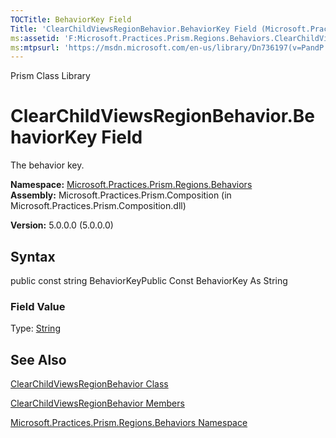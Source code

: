 ```yaml
---
TOCTitle: BehaviorKey Field
Title: 'ClearChildViewsRegionBehavior.BehaviorKey Field (Microsoft.Practices.Prism.Regions.Behaviors)'
ms:assetid: 'F:Microsoft.Practices.Prism.Regions.Behaviors.ClearChildViewsRegionBehavior.BehaviorKey'
ms:mtpsurl: 'https://msdn.microsoft.com/en-us/library/Dn736197(v=PandP.50)'
---
```


Prism Class Library

ClearChildViewsRegionBehavior.BehaviorKey Field
===================================================

The behavior key.

**Namespace:** [Microsoft.Practices.Prism.Regions.Behaviors](https://msdn.microsoft.com/library/microsoft.practices.prism.regions.behaviors)
**Assembly:** Microsoft.Practices.Prism.Composition (in Microsoft.Practices.Prism.Composition.dll)

**Version:** 5.0.0.0 (5.0.0.0)

## Syntax


public const string BehaviorKeyPublic Const BehaviorKey As String
### Field Value

Type: [String](http://msdn.microsoft.com/en-us/library/s1wwdcbf)

See Also
--------


[ClearChildViewsRegionBehavior Class](https://msdn.microsoft.com/library/microsoft.practices.prism.regions.behaviors.clearchildviewsregionbehavior)

[ClearChildViewsRegionBehavior Members](https://msdn.microsoft.com/allmembers.t:microsoft.practices.prism.regions.behaviors.clearchildviewsregionbehavior)

[Microsoft.Practices.Prism.Regions.Behaviors Namespace](https://msdn.microsoft.com/library/microsoft.practices.prism.regions.behaviors)
